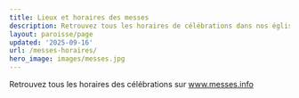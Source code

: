 ```yaml
---
title: Lieux et horaires des messes
description: Retrouvez tous les horaires de célébrations dans nos églises
layout: paroisse/page
updated: '2025-09-16'
url: /messes-horaires/
hero_image: images/messes.jpg
---
```


<div class="EgliseInfo-container">
  <div data-egliseinfo="horaires" 
       data-search=".fr 14 paroisse bon pasteur" 
       data-open-in-egliseinfo="true" 
       data-displayTabBar="true" >
  </div>
  <script type="text/javascript" language="javascript" src="https://messes.info//Widget/Widget.nocache.js"></script>
  <p>Retrouvez tous les horaires des célébrations sur <a href="https://messes.info//horaires/.fr%2014%20paroisse%20bon%20pasteur">www.messes.info</a></p>
</div>
